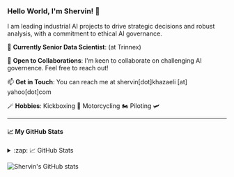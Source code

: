 ### Hello World, I'm Shervin! 👋

I am leading industrial AI projects to drive strategic decisions and robust analysis, with a commitment to ethical AI governance.

🌱 **Currently Senior Data Scientist**: (at Trinnex)

💼 **Open to Collaborations**: I'm keen to collaborate on challenging AI governence. Feel free to reach out!

📫 **Get in Touch**: You can reach me at shervin[dot]khazaeli [at] yahoo[dot]com

🪄 **Hobbies**: Kickboxing 🥊 Motorcycling 🏍️ Piloting 🛩️

---

#### 📈 **My GitHub Stats**

<details>
  <summary>:zap: 📈 GitHub Stats</summary>

<img align="left" alt="Shervin's GitHub Stats" src="https://github-readme-stats-theta-sage-73.vercel.app/api?username=moderncan&show_icons=true&hide_border=false&title_color=ff652f&icon_color=FFE400&bg_color=09131B&text_color=ffffff&border_color=0c1a25" />

</details>


![Shervin's GitHub stats](https://github-readme-stats-theta-sage-73.vercel.app/api?username=moderncan&show_icons=true&theme=radical)
